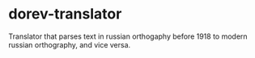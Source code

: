 # dorev-translator
Translator that parses text in russian orthogaphy before 1918 to modern russian orthography, and vice versa.
